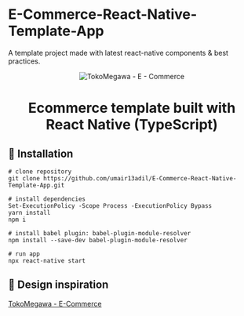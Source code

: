 # E-Commerce-React-Native-Template-App
A template project made with latest react-native components &amp; best practices.

<p align="center">
  <img
    src="https://cdn.dribbble.com/userupload/3080937/file/original-a5f042a0ddfb32ae1cab810882a05b06.png?compress=1&resize=1024x768"
    alt="TokoMegawa - E - Commerce"
  />
</p>
<h1 align="center">
  Ecommerce template built with React Native (TypeScript)
</h1>

## 🚀 Installation

```
# clone repository
git clone https://github.com/umair13adil/E-Commerce-React-Native-Template-App.git

# install dependencies
Set-ExecutionPolicy -Scope Process -ExecutionPolicy Bypass
yarn install
npm i

# install babel plugin: babel-plugin-module-resolver
npm install --save-dev babel-plugin-module-resolver

# run app
npx react-native start

```

## 📣 Design inspiration

[TokoMegawa - E-Commerce](https://dribbble.com/shots/18733610-TokoMegawa-E-Commerce)

